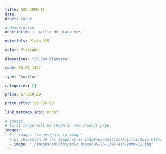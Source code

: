 ```yaml
---
title: ASO 20MM 11
date: 
draft: false

# descripcion
description : "Anillo de plata 925."

materials: Plata 925

color: Plateado

dimensions: "20.5mm diámetro"

code: 05-23-1397

type: "Anillos"

categories: []

price: $7.810,00

price_eftvo: $6.636,00

link_mercado_shop: undef

# Images
# first image will be shown in the product page
images:
  # - image: "images/path_to_image"
  # La ubicacion de las imagenes es imagenes/Anillos/Anillos.Solo Plata/05-23-1397-aso-20mm-11
  - image: "./images/anillos/solo_plata/05-23-1397-aso-20mm-11.jpg"
---
```

